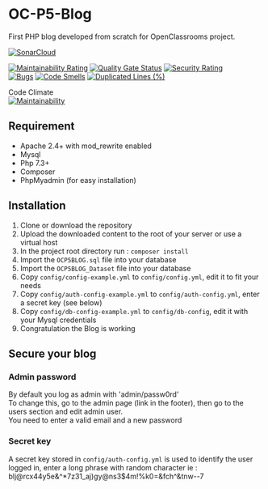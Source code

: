 # OC-P5-Blog

First PHP blog developed from scratch for OpenClassrooms project.

[![SonarCloud](https://sonarcloud.io/images/project_badges/sonarcloud-white.svg)](https://sonarcloud.io/dashboard?id=OSEvohe_OC-P5-Blog)

[![Maintainability Rating](https://sonarcloud.io/api/project_badges/measure?project=OSEvohe_OC-P5-Blog&metric=sqale_rating)](https://sonarcloud.io/dashboard?id=OSEvohe_OC-P5-Blog)
[![Quality Gate Status](https://sonarcloud.io/api/project_badges/measure?project=OSEvohe_OC-P5-Blog&metric=alert_status)](https://sonarcloud.io/dashboard?id=OSEvohe_OC-P5-Blog)
[![Security Rating](https://sonarcloud.io/api/project_badges/measure?project=OSEvohe_OC-P5-Blog&metric=security_rating)](https://sonarcloud.io/dashboard?id=OSEvohe_OC-P5-Blog)  
[![Bugs](https://sonarcloud.io/api/project_badges/measure?project=OSEvohe_OC-P5-Blog&metric=bugs)](https://sonarcloud.io/dashboard?id=OSEvohe_OC-P5-Blog)
[![Code Smells](https://sonarcloud.io/api/project_badges/measure?project=OSEvohe_OC-P5-Blog&metric=code_smells)](https://sonarcloud.io/dashboard?id=OSEvohe_OC-P5-Blog)
[![Duplicated Lines (%)](https://sonarcloud.io/api/project_badges/measure?project=OSEvohe_OC-P5-Blog&metric=duplicated_lines_density)](https://sonarcloud.io/dashboard?id=OSEvohe_OC-P5-Blog)

Code Climate  
[![Maintainability](https://api.codeclimate.com/v1/badges/567d2e65a226a923bc6f/maintainability)](https://codeclimate.com/github/OSEvohe/OC-P5-Blog/maintainability)

## Requirement
* Apache 2.4+ with mod_rewrite enabled
* Mysql
* Php 7.3+
* Composer
* PhpMyadmin (for easy installation)

## Installation
1. Clone or download the repository
2. Upload the downloaded content to the root of your server or use a virtual host
3. In the project root directory run : `composer install`
4. Import the `OCP5BLOG.sql` file into your database
5. Import the `OCP5BLOG_Dataset` file into your database
6. Copy `config/config-example.yml` to `config/config.yml`, edit it to fit your needs
7. Copy `config/auth-config-example.yml` to `config/auth-config.yml`, enter a secret key (see below) 
8. Copy `config/db-config-example.yml` to `config/db-config`, edit it with your Mysql credentials
9. Congratulation the Blog is working

## Secure your blog
### Admin password
By default you log as admin with 'admin/passw0rd'  
To change this, go to the admin page (link in the footer), then go to the users section and edit admin user.  
You need to enter a valid email and a new password
### Secret key
A secret key stored in `config/auth-config.yml` is used to identify the user logged in, enter a long phrase with random character ie : blj@rcx44y5e&^*7z31_aj)gy@ns3$4m!%k0=&fch^&tnw--7
